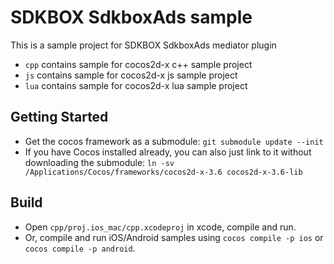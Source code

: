 # SDKBOX SdkboxAds sample

This is a sample project for SDKBOX SdkboxAds mediator plugin

* `cpp` contains sample for cocos2d-x c++ sample project
* `js` contains sample for cocos2d-x js sample project
* `lua` contains sample for cocos2d-x lua sample project

## Getting Started
* Get the cocos framework as a submodule: `git submodule update --init`
* If you have Cocos installed already, you can also just link to it without downloading the submodule: `ln -sv /Applications/Cocos/frameworks/cocos2d-x-3.6 cocos2d-x-3.6-lib`

## Build
* Open `cpp/proj.ios_mac/cpp.xcodeproj` in xcode, compile and run. 
* Or, compile and run iOS/Android samples using `cocos compile -p ios` or `cocos compile -p android`.

